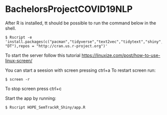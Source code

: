 # BachelorsProjectCOVID19NLP

After R is installed, tt should be possible to run the command below in the shell.


```
$ Rscript -e 'install.packages(c("pacman","tidyverse","text2vec","tidytext","shiny","shinyjs","UsingR", "DT"),repos = "http://cran.us.r-project.org")'
```

To start the server follow this tutorial https://linuxize.com/post/how-to-use-linux-screen/

You can start a seesion with screen pressing ctrl+a To restart screen run:

```
$ screen -r 
```

To stop screen press ctrl+c

Start the app by running: 

```
$ Rscript HOPE_SemTrackR_Shiny/app.R
```

